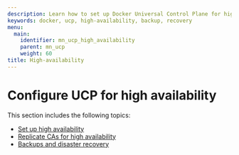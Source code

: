 ```yaml
---
description: Learn how to set up Docker Universal Control Plane for high availability.
keywords: docker, ucp, high-availability, backup, recovery
menu:
  main:
    identifier: mn_ucp_high_availability
    parent: mn_ucp
    weight: 60
title: High-availability
---
```


# Configure UCP for high availability

This section includes the following topics:

* [Set up high availability](set-up-high-availability.md)
* [Replicate CAs for high availability](replicate-cas.md)
* [Backups and disaster recovery](backups-and-disaster-recovery.md)